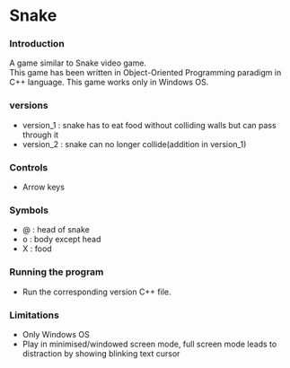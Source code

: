 # Snake

### Introduction
A game similar to Snake video game.  
This game has been written in Object-Oriented Programming paradigm in C++ language. This game works only in Windows OS.

### versions
- version_1 : snake has to eat food without colliding walls but can pass through it
- version_2 : snake can no longer collide(addition in version_1)

### Controls
- Arrow keys

### Symbols
- @ : head of snake
- o : body except head
- X : food

### Running the program
- Run the corresponding version C++ file.

### Limitations
- Only Windows OS
- Play in minimised/windowed screen mode, full screen mode leads to distraction by showing blinking text cursor
